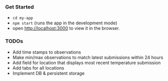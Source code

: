### Get Started

* `cd my-app`
* `npm start` (runs the app in the development mode)
* open [http://localhost:3000](http://localhost:3000) to view it in the browser.

### TODOs

* Add time stamps to observations 
* Make min/max observations to match latest submissions within 24 hours
* Add field for location that displays most recent temperature submission
* Add tabs for all locations
* Implement DB & persistent storage
